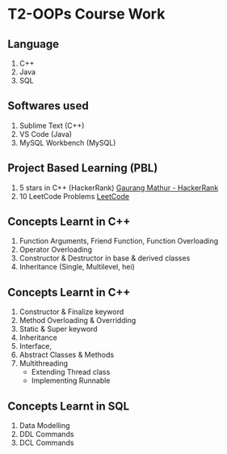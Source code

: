 # T2-OOPs Course Work

## Language
1. C++
2. Java
3. SQL

## Softwares used
1. Sublime Text (C++) 
2. VS Code (Java)
3. MySQL Workbench (MySQL)

## Project Based Learning (PBL)
1. 5 stars in C++ (HackerRank) [Gaurang Mathur - HackerRank](https://www.hackerrank.com/gmathur1993)
2. 10 LeetCode Problems [LeetCode](https://leetcode.com/gmathur1993/)

## Concepts Learnt in C++ 

1. Function Arguments, Friend Function, Function Overloading
2. Operator Overloading
3. Constructor & Destructor in base & derived classes
4. Inheritance (Single, Multilevel, hei)

## Concepts Learnt in C++

1. Constructor & Finalize keyword
2. Method Overloading & Overridding
3. Static & Super keyword 
4. Inheritance
5. Interface, 
6. Abstract Classes & Methods
7. Multithreading 
    - Extending Thread class
    - Implementing Runnable

## Concepts Learnt in SQL
1. Data Modelling 
2. DDL Commands
3. DCL Commands
